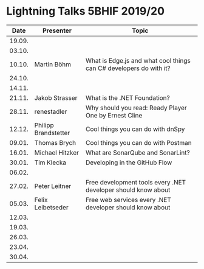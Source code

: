 # Lightning Talks 5BHIF 2019/20

|  Date  |      Presenter       |                               Topic                                |
| ------ | -------------------- | ------------------------------------------------------------------ |
| 19.09. |                      |                                                                    |
| 03.10. |                      |                                                                    |
| 10.10. | Martin Böhm          | What is Edge.js and what cool things can C# developers do with it? |
| 24.10. |                      |                                                                    |
| 14.11. |                      |                                                                    |
| 21.11. | Jakob Strasser       | What is the .NET Foundation?                                       |
| 28.11. | renestadler          | Why should you read: Ready Player One by Ernest Cline              |
| 12.12. | Philipp Brandstetter | Cool things you can do with dnSpy                                  |
| 09.01. | Thomas Brych         | Cool things you can do with Postman                                |
| 16.01. | Michael Hitzker      | What are SonarQube and SonarLint?                                  |
| 30.01. | Tim Klecka           | Developing in the GitHub Flow                                      |
| 06.02. |                      |                                                                    |
| 27.02. | Peter Leitner        | Free development tools every .NET developer should know about      |
| 05.03. | Felix Leibetseder    | Free web services every .NET developer should know about           |
| 12.03. |                      |                                                                    |
| 19.03. |                      |                                                                    |
| 26.03. |                      |                                                                    |
| 23.04. |                      |                                                                    |
| 30.04. |                      |                                                                    |

